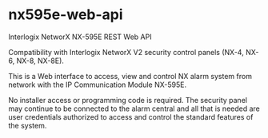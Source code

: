# nx595e-web-api
Interlogix NetworX NX-595E REST Web API

Compatibility with Interlogix NetworX V2 security control panels (NX-4, NX-6, NX-8, NX-8E).

This is a Web interface to access, view and control NX alarm system from network with the IP Communication Module NX-595E.

No installer access or programming code is required. The security panel may continue to be connected to the alarm central and all that is needed are user credentials authorized to access and control the standard features of the system.
